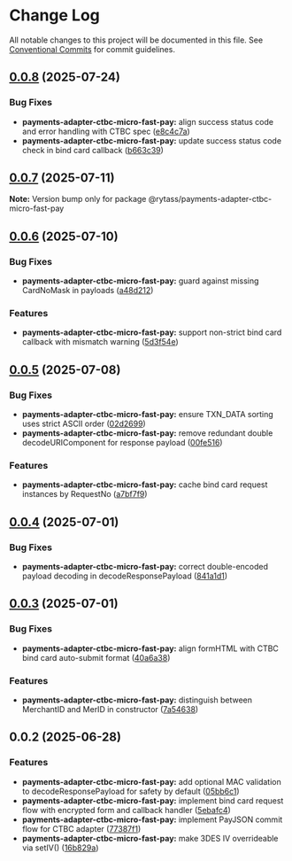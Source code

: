 # Change Log

All notable changes to this project will be documented in this file.
See [Conventional Commits](https://conventionalcommits.org) for commit guidelines.

## [0.0.8](https://github.com/Rytass/Utils/compare/@rytass/payments-adapter-ctbc-micro-fast-pay@0.0.7...@rytass/payments-adapter-ctbc-micro-fast-pay@0.0.8) (2025-07-24)

### Bug Fixes

- **payments-adapter-ctbc-micro-fast-pay:** align success status code and error handling with CTBC spec ([e8c4c7a](https://github.com/Rytass/Utils/commit/e8c4c7adb65471af83250b7e378912d92a535a57))
- **payments-adapter-ctbc-micro-fast-pay:** update success status code check in bind card callback ([b663c39](https://github.com/Rytass/Utils/commit/b663c39294edd9a5072f0360e5bcaf3c2bec934b))

## [0.0.7](https://github.com/Rytass/Utils/compare/@rytass/payments-adapter-ctbc-micro-fast-pay@0.0.6...@rytass/payments-adapter-ctbc-micro-fast-pay@0.0.7) (2025-07-11)

**Note:** Version bump only for package @rytass/payments-adapter-ctbc-micro-fast-pay

## [0.0.6](https://github.com/Rytass/Utils/compare/@rytass/payments-adapter-ctbc-micro-fast-pay@0.0.5...@rytass/payments-adapter-ctbc-micro-fast-pay@0.0.6) (2025-07-10)

### Bug Fixes

- **payments-adapter-ctbc-micro-fast-pay:** guard against missing CardNoMask in payloads ([a48d212](https://github.com/Rytass/Utils/commit/a48d21228271b7c16ccf336dc9d5acfc5ede50c2))

### Features

- **payments-adapter-ctbc-micro-fast-pay:** support non-strict bind card callback with mismatch warning ([5d3f54e](https://github.com/Rytass/Utils/commit/5d3f54ec9bb7e2c1eac47ae3028eb7cad2d3d3d9))

## [0.0.5](https://github.com/Rytass/Utils/compare/@rytass/payments-adapter-ctbc-micro-fast-pay@0.0.4...@rytass/payments-adapter-ctbc-micro-fast-pay@0.0.5) (2025-07-08)

### Bug Fixes

- **payments-adapter-ctbc-micro-fast-pay:** ensure TXN_DATA sorting uses strict ASCII order ([02d2699](https://github.com/Rytass/Utils/commit/02d2699c6bf58d616d85b11f5e7bd24778b9002c))
- **payments-adapter-ctbc-micro-fast-pay:** remove redundant double decodeURIComponent for response payload ([00fe516](https://github.com/Rytass/Utils/commit/00fe5166f1f199547da9fbb06541270268e0a262))

### Features

- **payments-adapter-ctbc-micro-fast-pay:** cache bind card request instances by RequestNo ([a7bf7f9](https://github.com/Rytass/Utils/commit/a7bf7f9845db1a9584ae92ac4693817e51cc7445))

## [0.0.4](https://github.com/Rytass/Utils/compare/@rytass/payments-adapter-ctbc-micro-fast-pay@0.0.3...@rytass/payments-adapter-ctbc-micro-fast-pay@0.0.4) (2025-07-01)

### Bug Fixes

- **payments-adapter-ctbc-micro-fast-pay:** correct double-encoded payload decoding in decodeResponsePayload ([841a1d1](https://github.com/Rytass/Utils/commit/841a1d1f8c9ad603799791f7918ae2421181bb15))

## [0.0.3](https://github.com/Rytass/Utils/compare/@rytass/payments-adapter-ctbc-micro-fast-pay@0.0.2...@rytass/payments-adapter-ctbc-micro-fast-pay@0.0.3) (2025-07-01)

### Bug Fixes

- **payments-adapter-ctbc-micro-fast-pay:** align formHTML with CTBC bind card auto-submit format ([40a6a38](https://github.com/Rytass/Utils/commit/40a6a38d0927a128b92d660535c7e66511aec53b))

### Features

- **payments-adapter-ctbc-micro-fast-pay:** distinguish between MerchantID and MerID in constructor ([7a54638](https://github.com/Rytass/Utils/commit/7a54638762c38abfb9f72b59502bcce47f0b1011))

## 0.0.2 (2025-06-28)

### Features

- **payments-adapter-ctbc-micro-fast-pay:** add optional MAC validation to decodeResponsePayload for safety by default ([05bb6c1](https://github.com/Rytass/Utils/commit/05bb6c1a7346354692c7530e8a909d654119038f))
- **payments-adapter-ctbc-micro-fast-pay:** implement bind card request flow with encrypted form and callback handler ([5ebafc4](https://github.com/Rytass/Utils/commit/5ebafc454f9b4bbab5680a2820276785e12ba63e))
- **payments-adapter-ctbc-micro-fast-pay:** implement PayJSON commit flow for CTBC adapter ([77387f1](https://github.com/Rytass/Utils/commit/77387f1aa3e674c14b157898c864fbd4484be567))
- **payments-adapter-ctbc-micro-fast-pay:** make 3DES IV overrideable via setIV() ([16b829a](https://github.com/Rytass/Utils/commit/16b829a5693c9daf6722d4c83004b692095b3da4))
